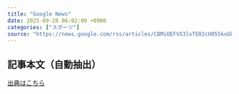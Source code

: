 ```yaml
---
title: "Google News"
date: 2025-09-28 06:02:00 +0900
categories: ["スポーツ"]
source: "https://news.google.com/rss/articles/CBMiUEFVX3lxTE02cU05SkxGbURxU1AxSWVCRW1NenFJV3RVZms1UkVVbWlGZjVXekQ5bnRVV3BZaGVyTFBBUURFcU96Rmd6Q0tJYnlfMTBuZzN1?oc=5"
---
```


## 記事本文（自動抽出）
<body class="y0K44d EA71Tc" id="readabilityBody"></body>

[出典はこちら](https://news.google.com/rss/articles/CBMiUEFVX3lxTE02cU05SkxGbURxU1AxSWVCRW1NenFJV3RVZms1UkVVbWlGZjVXekQ5bnRVV3BZaGVyTFBBUURFcU96Rmd6Q0tJYnlfMTBuZzN1?oc=5)
